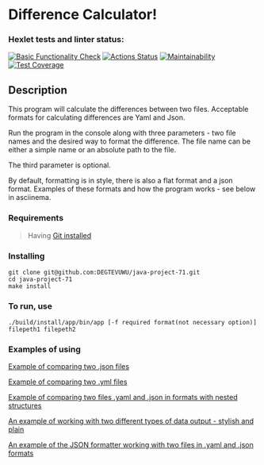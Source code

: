 # Difference Calculator! #

### Hexlet tests and linter status:

[![Basic Functionality Check](https://github.com/DEGTEVUWU/java-project-71/actions/workflows/main.yml/badge.svg)](https://github.com/DEGTEVUWU/java-project-71/actions)
[![Actions Status](https://github.com/DEGTEVUWU/java-project-71/actions/workflows/hexlet-check.yml/badge.svg)](https://github.com/DEGTEVUWU/java-project-71/actions)
[![Maintainability](https://api.codeclimate.com/v1/badges/9e47a95bafdd5f09e257/maintainability)](https://codeclimate.com/github/DEGTEVUWU/java-project-71/maintainability)
[![Test Coverage](https://api.codeclimate.com/v1/badges/9e47a95bafdd5f09e257/test_coverage)](https://codeclimate.com/github/DEGTEVUWU/java-project-71/test_coverage)

## Description ##

This program will calculate the differences between two files. Acceptable formats for calculating differences are Yaml and Json.

Run the program in the console along with three parameters - 
two file names and the desired way to format the difference. The file name can be either a simple name or an absolute path to the file.

The third parameter is optional.

By default, formatting is in style, there is also a flat format and a json format. Examples of these formats and how the program works - see below in asciinema.

### Requirements ###

> Having [Git installed](https://git-scm.com/book/en/v2/Getting-Started-Installing-Git)

### Installing ###

```
git clone git@github.com:DEGTEVUWU/java-project-71.git
cd java-project-71
make install
```

### To run, use ###

```
./build/install/app/bin/app [-f required format(not necessary option)] filepeth1 filepeth2
```
### Examples of using ###
[Example of comparing two .json files](https://asciinema.org/a/2mRgNUFUOps5D7ZBa5hmHSP16)  

[Example of comparing two .yml files](https://asciinema.org/a/qVm7XJNQpBSpW0GluDZ8KTI7r)

[Example of comparing two files .yaml and .json in formats with nested structures](https://asciinema.org/a/ZMDinocMXrZkvlVX8IGBpKZnd)  

[An example of working with two different types of data output - stylish and plain](https://asciinema.org/a/UGL1OLKIVzOAfMPY94zqxbyF8)  

[An example of the JSON formatter working with two files in .yaml and .json formats](https://asciinema.org/a/id3Wm3Ludzt9PngZID2rSOP6R)  
